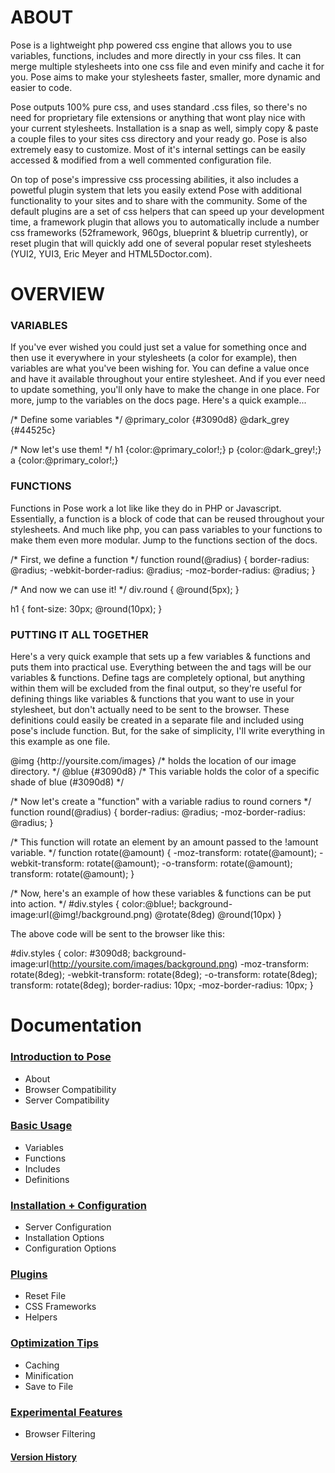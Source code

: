 # ABOUT
Pose is a lightweight php powered css engine that allows you to use variables, functions, includes and more directly in your css files. It can merge multiple stylesheets into one css file and even minify and cache it for you. Pose aims to make your stylesheets faster, smaller, more dynamic and easier to code.

Pose outputs 100% pure css, and uses standard .css files, so there's no need for proprietary file extensions or anything that wont play nice with your current stylesheets. Installation is a snap as well, simply copy & paste a couple files to your sites css directory and your ready go. Pose is also extremely easy to customize. Most of it's internal settings can be easily accessed & modified from a well commented configuration file.

On top of pose's impressive css processing abilities, it also includes a powetful plugin system that lets you easily extend Pose with additional functionality to your sites and to share with the community. Some of the default plugins are a set of css helpers that can speed up your development time, a framework plugin that allows you to automatically include a number css frameworks (52framework, 960gs, blueprint & bluetrip currently), or reset plugin that will quickly add one of several popular reset stylesheets (YUI2, YUI3, Eric Meyer and HTML5Doctor.com).

# OVERVIEW

### VARIABLES
If you've ever wished you could just set a value for something once and then use it everywhere in your stylesheets (a color for example), then variables are what you've been wishing for. You can define a value once and have it available throughout your entire stylesheet. And if you ever need to update something, you'll only have to make the change in one place. For more, jump to the variables on the docs page. Here's a quick example...

  /* Define some variables */
  @primary_color {#3090d8}
  @dark_grey {#44525c}
  
  /* Now let's use them! */
  h1 {color:@primary_color!;}
  p {color:@dark_grey!;}
  a {color:@primary_color!;}


### FUNCTIONS
Functions in Pose work a lot like like they do in PHP or Javascript. Essentially, a function is a block of code that can be reused throughout your stylesheets. And much like php, you can pass variables to your functions to make them even more modular. Jump to the functions section of the docs.

  /* First, we define a function */
  function round(@radius) {
    border-radius: @radius;
    -webkit-border-radius: @radius;
    -moz-border-radius: @radius;
  }
  
  /* And now we can use it! */
  div.round {
    @round(5px);
  }
  
  h1 {
    font-size: 30px;
    @round(10px);
  }


### PUTTING IT ALL TOGETHER
Here's a very quick example that sets up a few variables & functions and puts them into practical use. Everything between the <define> and </define> tags will be our variables & functions. Define tags are completely optional, but anything within them will be excluded from the final output, so they're useful for defining things like variables & functions that you want to use in your stylesheet, but don't actually need to be sent to the browser. These definitions could easily be created in a separate file and included using pose's include function. But, for the sake of simplicity, I'll write everything in this example as one file.

  <define>
  @img {http://yoursite.com/images}  /* holds the location of our image directory. */
  @blue {#3090d8} /* This variable holds the color of a specific shade of blue (#3090d8) */
  
  /* Now let's create a "function" with a variable radius to round corners */
  function round(@radius) {
    border-radius: @radius;
    -moz-border-radius: @radius;
  }
  
  /* This function will rotate an element by an amount passed to the !amount variable. */
  function rotate(@amount) {
    -moz-transform: rotate(@amount);
    -webkit-transform: rotate(@amount);
    -o-transform: rotate(@amount);
    transform: rotate(@amount);
  }
  <define>
  
  
  /* Now, here's an example of how these variables & functions can be put into action. */
  #div.styles {
    color:@blue!;
    background-image:url(@img!/background.png)
    @rotate(8deg)
    @round(10px)
  }


The above code will be sent to the browser like this:

  #div.styles {
    color: #3090d8;
    background-image:url(http://yoursite.com/images/background.png)
    -moz-transform: rotate(8deg);
    -webkit-transform: rotate(8deg);
    -o-transform: rotate(8deg);
    transform: rotate(8deg);
    border-radius: 10px;
    -moz-border-radius: 10px;
  }




# Documentation

### [Introduction to Pose](http://github.com/posecss/posecss/wiki/1.-Introduction-to-Pose)
+  About
+  Browser Compatibility
+  Server Compatibility


### [Basic Usage](http://github.com/posecss/posecss/wiki/2.-Basic-Usage)
+  Variables
+  Functions
+  Includes
+  Definitions


### [Installation + Configuration](http://github.com/posecss/posecss/wiki/3.-Installation-%26-Configuration)
+  Server Configuration
+  Installation Options
+  Configuration Options

### [Plugins](http://github.com/posecss/posecss/wiki/4.-Plugins)
+  Reset File
+  CSS Frameworks
+  Helpers

### [Optimization Tips](http://github.com/posecss/posecss/wiki/5.-Optimization-Tips)
+  Caching
+  Minification
+  Save to File

### [Experimental Features](http://github.com/posecss/posecss/wiki/6.-Experimental-Features)
+  Browser Filtering


#### [Version History](http://github.com/posecss/posecss/wiki/Version-History)
